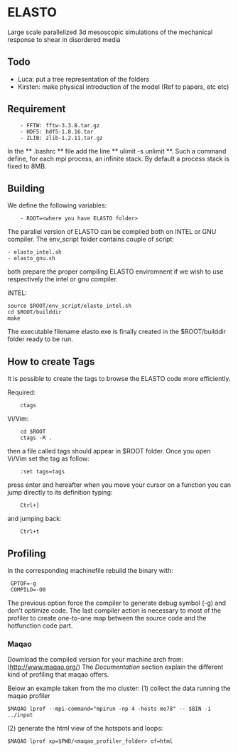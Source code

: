 ELASTO
======
Large scale parallelized 3d mesoscopic simulations of the mechanical response to shear in disordered media

## Todo
- Luca:	   put a tree representation of the folders
- Kirsten: make physical introduction of the model (Ref to papers, etc etc) 

## Requirement
```
	- FFTW: fftw-3.3.8.tar.gz
	- HDF5: hdf5-1.8.16.tar
	- ZLIB: zlib-1.2.11.tar.gz
```
In the ** .bashrc ** file add the line ** ulimit -s unlimit **. Such a command define, for each mpi process, 
an infinite stack. By default a process stack is fixed to 8MB.   

## Building
We define the following variables:
```
	- ROOT=<where you have ELASTO folder>
```

The parallel version of ELASTO can be compiled both on INTEL or GNU compiler. The env_script folder contains
couple of script:

	- elasto_intel.sh
	- elasto_gnu.sh

both prepare the proper compiling ELASTO enviromnent if we wish to use respectively the intel or gnu compiler. 

INTEL:
```
source $ROOT/env_script/elasto_intel.sh
cd $ROOT/builddir
make 
```
The executable filename elasto.exe is finally created in the $ROOT/builddir folder ready to be run.

## How to create Tags
It is possible to create the tags to browse the ELASTO code more efficiently.

Required:
```
	ctags
```
Vi/Vim:
```
	cd $ROOT
	ctags -R .
```
then a file called tags should appear in $ROOT folder. Once you open Vi/Vim set the tag as follow:
```
	:set tags=tags
```
press enter and hereafter when you move your cursor on a function you can jump directly to its 
definition typing:
```
	Ctrl+]
```
and jumping back:
```
	Ctrl+t
```

## Profiling
In the corresponding machinefile rebuild the binary with:
```
 GPTOF=-g
 COMPILO=-O0 
```
The previous option force the compiler to generate debug symbol (-g) and don't optimize code.
The last compiler action is necessary to most of the profiler to create one-to-one map between 
the source code and the hotfunction code part.
 

### Maqao
Download the compiled version for your machine arch from: (http://www.maqao.org/)
The *Documentation* section explain the different kind of profiling that maqao 
offers.

Below an example taken from the mo cluster:
(1) collect the data running the maqao profiler
```
$MAQAO lprof --mpi-command="mpirun -np 4 -hosts mo78" -- $BIN -i ../input
```

(2) generate the html view of the hotspots and loops:
```
$MAQAO lprof xp=$PWD/<maqao_profiler_folder> of=html
```


